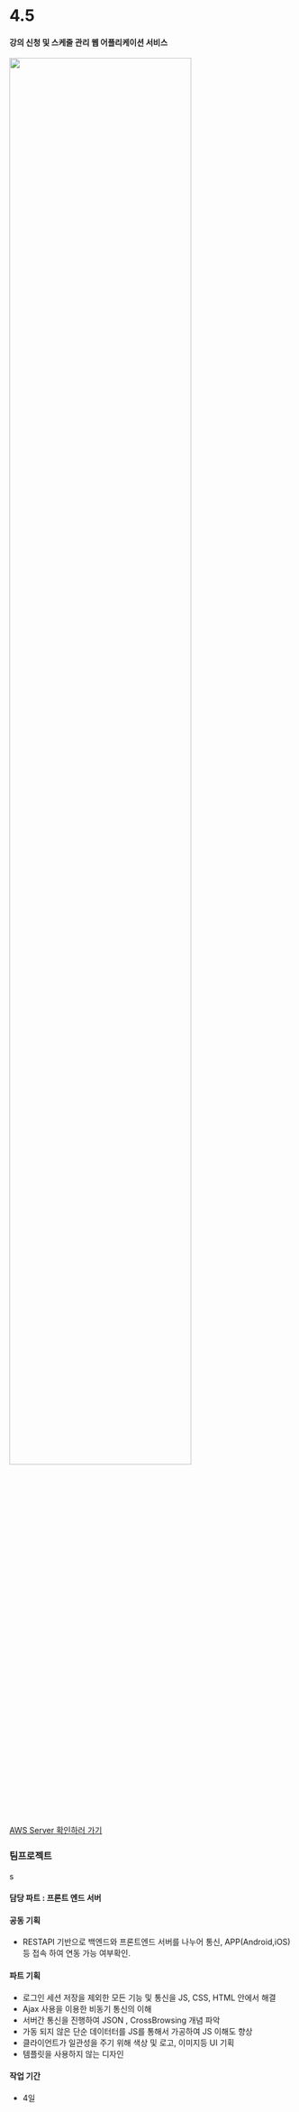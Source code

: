 # 4.5
#### 강의 신청 및 스케줄 관리 웹 어플리케이션 서비스

<img src="https://user-images.githubusercontent.com/55083854/77849096-09519a80-7204-11ea-9997-2ce375b4f8e4.JPG" width ="80%">

[AWS Server 확인하러 가기](http://15.164.73.234:8080/hoobangkyo/)

### 팀프로젝트
s
#### 담당 파트 : 프론트 엔드 서버

#### 공동 기획
 * RESTAPI 기반으로 백엔드와 프론트엔드 서버를 나누어 통신, APP(Android,iOS) 등 접속 하여 연동 가능 여부확인.
 
#### 파트 기획
 * 로그인 세션 저장을 제외한 모든 기능 및 통신을 JS, CSS, HTML 안에서 해결
 * Ajax 사용을 이용한 비동기 통신의 이해
 * 서버간 통신을 진행하여 JSON , CrossBrowsing 개념 파악
 * 가동 되지 않은 단순 데이터터를 JS를 통해서 가공하여 JS 이해도 향상
 * 클라이언트가 일관성을 주기 위해 색상 및 로고, 이미지등 UI 기획
 * 템플릿을 사용하지 않는 디자인 
 
#### 작업 기간 
 * 4일
 
